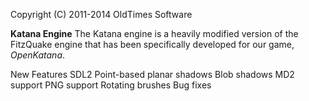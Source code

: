 Copyright (C) 2011-2014 OldTimes Software

__Katana Engine__
The Katana engine is a heavily modified version of the FitzQuake engine that has been specifically developed for our game, *OpenKatana*.

New Features
	SDL2
	Point-based planar shadows
	Blob shadows
	MD2 support
	PNG support
	Rotating brushes
	Bug fixes
